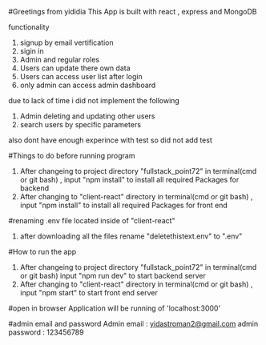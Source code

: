 #Greetings from yididia 
This App is built with react , express and MongoDB

functionality
1. signup by email vertification
2. sigin in 
3. Admin and regular roles
4. Users can update there own data
5. Users can access user list after login
6. only admin can access admin dashboard  

due to lack of time i did not implement the following 
1. Admin deleting and updating other users 
2. search users by specific parameters

also dont have enough experince with test so did not add test


#Things to do before running program
1. After changeing to project directory "fullstack_point72" in terminal(cmd or git bash) , input "npm install" to install all required Packages for backend
2. After changing to "client-react" directory in terminal(cmd or git bash) ,  input "npm install" to install all required Packages for front end 

#renaming .env file located inside of "client-react"
1. after downloading all the files rename "deletethistext.env" to ".env"

#How to run the app
1. After changeing to project directory "fullstack_point72" in terminal(cmd or git bash)  input "npm run dev" to start backend server
2. After changing to "client-react" directory in terminal(cmd or git bash) ,  input "npm start" to start front end server


#open in browser
Application will be running of 'localhost:3000'

#admin email and password
Admin email : yidastroman2@gmail.com 
admin password : 123456789 
